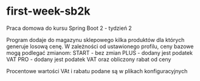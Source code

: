 # first-week-sb2k
Praca domowa do kursu Spring Boot 2 - tydzień 2

Program dodaje do magazynu sklepowego kilka produktów dla których generuje losową cenę.
W zależności od ustawionego profilu, ceny bazowe mogą podlegać zmianom:
START - bez zmian
PLUS - dodany jest podatek VAT
PRO - dodany jest podatek VAT oraz obliczony rabat od ceny

Procentowe wartości VAt i rabatu podane są w plikach konfiguracyjnych
